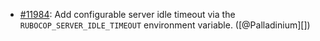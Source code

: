 * [#11984](https://github.com/rubocop/rubocop/issues/11984): Add configurable server idle timeout via the `RUBOCOP_SERVER_IDLE_TIMEOUT` environment variable. ([@Palladinium][])
